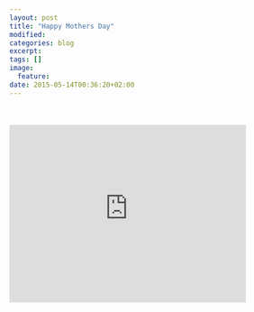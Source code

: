 ```yaml
---
layout: post
title: "Happy Mothers Day"
modified:
categories: blog
excerpt:
tags: []
image:
  feature:
date: 2015-05-14T00:36:20+02:00
---
```


<br/>



<br/>

<iframe width="420" height="315" src="https://www.youtube.com/embed/1zDFYwx-4mg" frameborder="0"
allowfullscreen></iframe>
